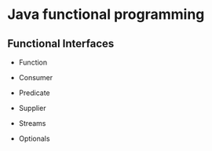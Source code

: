 # Java functional programming

## Functional Interfaces
- Function
- Consumer
- Predicate
- Supplier

- Streams
- Optionals